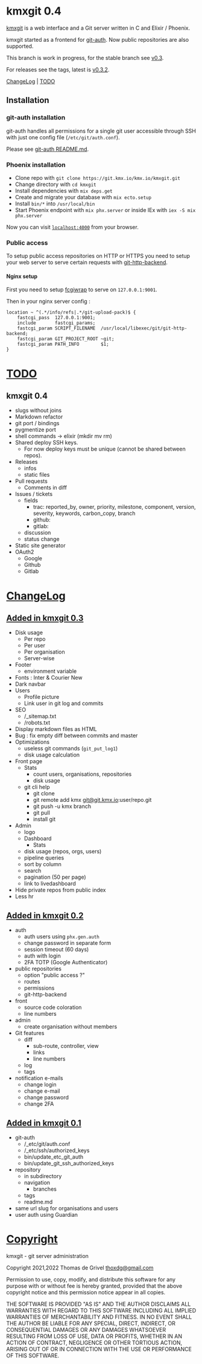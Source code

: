 # kmxgit 0.4

[kmxgit](https://git.kmx.io/kmx.io/kmxgit) is a web interface and a Git
server written in C and Elixir / Phoenix.

kmxgit started as a frontend for
[git-auth](https://git.kmx.io/kmx.io/git-auth).
Now public repositories are also supported.

This branch is work in progress, for the stable branch see
[v0.3](https://git.kmx.io/kmx.io/kmxgit/_tree/v0.3).

For releases see the tags, latest is
[v0.3.2](https://git.kmx.io/kmx.io/kmxgit/_tag/v0.3.2).

[ChangeLog](#ChangeLog) | [TODO](#todo)


## Installation

### git-auth installation

git-auth handles all permissions for a single git user accessible
through SSH with just one config file (`/etc/git/auth.conf`).

Please see [git-auth README.md](https://git.kmx.io/kmx.io/git-auth).


### Phoenix installation

 * Clone repo with `git clone https://git.kmx.io/kmx.io/kmxgit.git`
 * Change directory with `cd kmxgit`
 * Install dependencies with `mix deps.get`
 * Create and migrate your database with `mix ecto.setup`
 * Install `bin/*` into `/usr/local/bin`
 * Start Phoenix endpoint with `mix phx.server` or inside IEx with
   `iex -S mix phx.server`

Now you can visit [`localhost:4000`](http://localhost:4000) from your browser.


### Public access

To setup public access repositories on HTTP or HTTPS you need to setup
your web server to serve certain requests with
[git-http-backend](https://git-scm.com/docs/git-http-backend).


#### Nginx setup

First you need to setup
[fcgiwrap](https://www.nginx.com/resources/wiki/start/topics/examples/fcgiwrap/) to serve on `127.0.0.1:9001`.

Then in your nginx server config :
```
location ~ ^(.*/info/refs|.*/git-upload-pack)$ {
    fastcgi_pass  127.0.0.1:9001;
    include       fastcgi_params;
    fastcgi_param SCRIPT_FILENAME  /usr/local/libexec/git/git-http-backend;
    fastcgi_param GIT_PROJECT_ROOT ~git;
    fastcgi_param PATH_INFO        $1;        
}
```


<h1><a id="todo" href="#todo">TODO</a></h1>

## kmxgit 0.4

 - slugs without joins
 - Markdown refactor
 - git port / bindings
 - pygmentize port
 - shell commands -> elixir (mkdir mv rm)
 - Shared deploy SSH keys.
   - For now deploy keys must be unique (cannot be shared between repos).
 - Releases
   - infos
   - static files
 - Pull requests
   - Comments in diff
 - Issues / tickets
   - fields
     - trac: reported_by, owner, priority, milestone, component, version, severity, keywords, carbon_copy, branch
     - github: 
     - gitlab: 
   - discussion
   - status change
 - Static site generator
 - OAuth2
   - Google
   - Github
   - Gitlab


<h1><a id="ChangeLog" href="#ChangeLog">ChangeLog</a></h1>

<h2><a id="v0.3" href="#v0.3">Added in kmxgit 0.3</a></h2>

 - Disk usage
   - Per repo
   - Per user
   - Per organisation
   - Server-wise
 - Footer
   - environment variable
 - Fonts : Inter & Courier New
 - Dark navbar
 - Users
   - Profile picture
   - Link user in git log and commits
 - SEO
   - /_sitemap.txt
   - /robots.txt
 - Display markdown files as HTML
 - Bug : fix empty diff between commits and master
 - Optimizations
   - useless git commands (`git_put_log1`)
   - disk usage calculation
 - Front page
   - Stats
     - count users, organisations, repositories
     - disk usage
   - git cli help
     - git clone
     - git remote add kmx git@git.kmx.io:user/repo.git
     - git push -u kmx branch
     - git pull
     - install git
 - Admin
   - logo
   - Dashboard
     - Stats
   - disk usage (repos, orgs, users)
   - pipeline queries
   - sort by column
   - search
   - pagination (50 per page)
   - link to livedashboard
 - Hide private repos from public index
 - Less hr


<h2><a id="v0.2" href="#v0.2">Added in kmxgit 0.2</a></h2>

 - auth
   - auth users using `phx.gen.auth`
   - change password in separate form
   - session timeout (60 days)
   - auth with login
   - 2FA TOTP (Google Authenticator)
 - public repositories
   - option "public access ?"
   - routes
   - permissions
   - git-http-backend
 - front
   - source code coloration
   - line numbers
 - admin
   - create organisation without members
 - Git features
   - diff
     - sub-route, controller, view
     - links
     - line numbers
   - log
   - tags
 - notification e-mails
   - change login
   - change e-mail
   - change password
   - change 2FA

<h2><a id="v0.1" href="#v0.1">Added in kmxgit 0.1</a></h2>

 - git-auth
   - /_etc/git/auth.conf
   - /_etc/ssh/authorized_keys
   - bin/update_etc_git_auth
   - bin/update_git_ssh_authorized_keys
 - repository
   - in subdirectory
   - navigation
     - branches
   - tags
   - readme.md
 - same url slug for organisations and users
 - user auth using Guardian


<h1><a href="#copyright" id="copyright">Copyright</a></h1>

kmxgit - git server administration

Copyright 2021,2022 Thomas de Grivel <thoxdg@gmail.com>

Permission to use, copy, modify, and distribute this software for any
purpose with or without fee is hereby granted, provided that the above
copyright notice and this permission notice appear in all copies.

THE SOFTWARE IS PROVIDED "AS IS" AND THE AUTHOR DISCLAIMS ALL WARRANTIES
WITH REGARD TO THIS SOFTWARE INCLUDING ALL IMPLIED WARRANTIES OF
MERCHANTABILITY AND FITNESS. IN NO EVENT SHALL THE AUTHOR BE LIABLE FOR
ANY SPECIAL, DIRECT, INDIRECT, OR CONSEQUENTIAL DAMAGES OR ANY DAMAGES
WHATSOEVER RESULTING FROM LOSS OF USE, DATA OR PROFITS, WHETHER IN AN
ACTION OF CONTRACT, NEGLIGENCE OR OTHER TORTIOUS ACTION, ARISING OUT OF
OR IN CONNECTION WITH THE USE OR PERFORMANCE OF THIS SOFTWARE.
